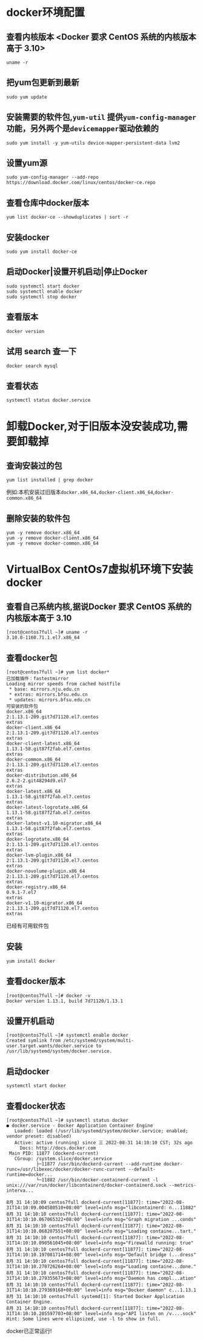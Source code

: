<!--
 * @author: ares
 * @date: 2022-01-13 16:00:08
 * @lastEditTime: 2022-01-13 16:58:41
 * @lastEditors: ares
 * @description: 
 * 
-->

# docker环境配置

## 查看内核版本 <Docker 要求 CentOS 系统的内核版本高于 3.10>

```shell
uname -r
```

## 把yum包更新到最新

```shell
sudo yum update
```

## 安装需要的软件包,`yum-util` 提供`yum-config-manager`功能，另外两个是`devicemapper`驱动依赖的

```shell
sudo yum install -y yum-utils device-mapper-persistent-data lvm2
```

## 设置yum源

```shell
sudo yum-config-manager --add-repo https://download.docker.com/linux/centos/docker-ce.repo
```

## 查看仓库中docker版本

```shell
yum list docker-ce --showduplicates | sort -r
```

## 安装docker

```shell
sudo yum install docker-ce
```

## 启动Docker|设置开机启动|停止Docker

```shell
sudo systemctl start docker
sudo systemctl enable docker
sudo systemctl stop docker
```

## 查看版本

```shell
docker version
```

## 试用 search 查一下

```shell
docker search mysql
```

## 查看状态

```shell
systemctl status docker.service
```

# 卸载Docker,对于旧版本没安装成功,需要卸载掉

## 查询安装过的包

```shell
yum list installed | grep docker
```

例如:本机安装过旧版本`docker.x86_64,docker-client.x86_64`,`docker-common.x86_64`

## 删除安装的软件包

```shell
yum -y remove docker.x86_64
yum -y remove docker-client.x86_64
yum -y remove docker-common.x86_64
```


# VirtualBox CentOs7虚拟机环境下安装docker

## 查看自己系统内核,据说Docker 要求 CentOS 系统的内核版本高于 3.10
```shell
[root@centos7full ~]# uname -r
3.10.0-1160.71.1.el7.x86_64
```

## 查看docker包
```shell
[root@centos7full ~]# yum list docker*
已加载插件：fastestmirror
Loading mirror speeds from cached hostfile
 * base: mirrors.nju.edu.cn
 * extras: mirrors.bfsu.edu.cn
 * updates: mirrors.bfsu.edu.cn
可安装的软件包
docker.x86_64                                                     2:1.13.1-209.git7d71120.el7.centos                               extras
docker-client.x86_64                                              2:1.13.1-209.git7d71120.el7.centos                               extras
docker-client-latest.x86_64                                       1.13.1-58.git87f2fab.el7.centos                                  extras
docker-common.x86_64                                              2:1.13.1-209.git7d71120.el7.centos                               extras
docker-distribution.x86_64                                        2.6.2-2.git48294d9.el7                                           extras
docker-latest.x86_64                                              1.13.1-58.git87f2fab.el7.centos                                  extras
docker-latest-logrotate.x86_64                                    1.13.1-58.git87f2fab.el7.centos                                  extras
docker-latest-v1.10-migrator.x86_64                               1.13.1-58.git87f2fab.el7.centos                                  extras
docker-logrotate.x86_64                                           2:1.13.1-209.git7d71120.el7.centos                               extras
docker-lvm-plugin.x86_64                                          2:1.13.1-209.git7d71120.el7.centos                               extras
docker-novolume-plugin.x86_64                                     2:1.13.1-209.git7d71120.el7.centos                               extras
docker-registry.x86_64                                            0.9.1-7.el7                                                      extras
docker-v1.10-migrator.x86_64                                      2:1.13.1-209.git7d71120.el7.centos                               extras
```

已经有可用软件包

## 安装
```shell
yum install docker
```

## 查看docker版本
```shell
[root@centos7full ~]# docker -v
Docker version 1.13.1, build 7d71120/1.13.1
```

## 设置开机启动
```shell
[root@centos7full ~]# systemctl enable docker
Created symlink from /etc/systemd/system/multi-user.target.wants/docker.service to /usr/lib/systemd/system/docker.service.
```

## 启动docker
```shell
systemctl start docker
```

## 查看docker状态
```shell
[root@centos7full ~]# systemctl status docker
● docker.service - Docker Application Container Engine
   Loaded: loaded (/usr/lib/systemd/system/docker.service; enabled; vendor preset: disabled)
   Active: active (running) since 三 2022-08-31 14:10:10 CST; 32s ago
     Docs: http://docs.docker.com
 Main PID: 11877 (dockerd-current)
   CGroup: /system.slice/docker.service
           ├─11877 /usr/bin/dockerd-current --add-runtime docker-runc=/usr/libexec/docker/docker-runc-current --default-runtime=docker...
           └─11882 /usr/bin/docker-containerd-current -l unix:///var/run/docker/libcontainerd/docker-containerd.sock --metrics-interva...

8月 31 14:10:09 centos7full dockerd-current[11877]: time="2022-08-31T14:10:09.004580510+08:00" level=info msg="libcontainerd: n...11882"
8月 31 14:10:10 centos7full dockerd-current[11877]: time="2022-08-31T14:10:10.067065322+08:00" level=info msg="Graph migration ...conds"
8月 31 14:10:10 centos7full dockerd-current[11877]: time="2022-08-31T14:10:10.068207551+08:00" level=info msg="Loading containe...tart."
8月 31 14:10:10 centos7full dockerd-current[11877]: time="2022-08-31T14:10:10.090561045+08:00" level=info msg="Firewalld running: true"
8月 31 14:10:10 centos7full dockerd-current[11877]: time="2022-08-31T14:10:10.197081714+08:00" level=info msg="Default bridge (...dress"
8月 31 14:10:10 centos7full dockerd-current[11877]: time="2022-08-31T14:10:10.270726264+08:00" level=info msg="Loading containe...done."
8月 31 14:10:10 centos7full dockerd-current[11877]: time="2022-08-31T14:10:10.279355673+08:00" level=info msg="Daemon has compl...ation"
8月 31 14:10:10 centos7full dockerd-current[11877]: time="2022-08-31T14:10:10.279369168+08:00" level=info msg="Docker daemon" c...1.13.1
8月 31 14:10:10 centos7full systemd[1]: Started Docker Application Container Engine.
8月 31 14:10:10 centos7full dockerd-current[11877]: time="2022-08-31T14:10:10.285597703+08:00" level=info msg="API listen on /v....sock"
Hint: Some lines were ellipsized, use -l to show in full.
```

docker已正常运行!
